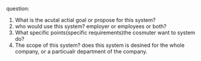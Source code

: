 question:
1. What is the acutal actial goal or propose for this system?
2. who would use this system? employer or employees or both?
3. What specific points(specific requirements)the cosmuter want to system do?
4. The scope of this system? does this system is desined for the whole company, or a particualr department of the company. 
